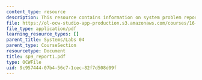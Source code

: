 ```yaml
---
content_type: resource
description: This resource contains information on system problem report sheet.
file: https://ol-ocw-studio-app-production.s3.amazonaws.com/courses/16-01-unified-engineering-i-ii-iii-iv-fall-2005-spring-2006/9c95744407b456c71cec82f7d508d09f_sp9_report1.pdf
file_type: application/pdf
learning_resource_types: []
parent_title: Systems/Labs 04
parent_type: CourseSection
resourcetype: Document
title: sp9_report1.pdf
type: OCWFile
uid: 9c957444-07b4-56c7-1cec-82f7d508d09f
---
```


